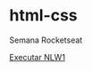 # html-css

Semana Rocketseat

<a href="https://github.com/brenoemori/index.html"> Executar NLW1</a>

